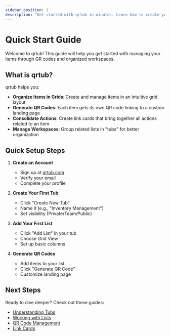 ```yaml
---
sidebar_position: 1
description: "Get started with qrtub in minutes. Learn how to create your account, set up your first tub, add lists, and generate QR codes. Perfect for new users looking to quickly implement qrtub in their workflow."
---
```


# Quick Start Guide

Welcome to qrtub! This guide will help you get started with managing your items through QR codes and organized workspaces.

## What is qrtub?

qrtub helps you:
- **Organize Items in Grids**: Create and manage items in an intuitive grid layout
- **Generate QR Codes**: Each item gets its own QR code linking to a custom landing page
- **Consolidate Actions**: Create link cards that bring together all actions related to an item
- **Manage Workspaces**: Group related lists in "tubs" for better organization

## Quick Setup Steps

1. **Create an Account**
   - Sign up at [qrtub.com](https://qrtub.com)
   - Verify your email
   - Complete your profile

2. **Create Your First Tub**
   - Click "Create New Tub"
   - Name it (e.g., "Inventory Management")
   - Set visibility (Private/Team/Public)

3. **Add Your First List**
   - Click "Add List" in your tub
   - Choose Grid View
   - Set up basic columns

4. **Generate QR Codes**
   - Add items to your list
   - Click "Generate QR Code"
   - Customize landing page

## Next Steps

Ready to dive deeper? Check out these guides:
- [Understanding Tubs](../core-concepts/tubs)
- [Working with Lists](../core-concepts/lists)
- [QR Code Management](../core-concepts/qr-codes)
- [Link Cards](../core-concepts/link-cards) 